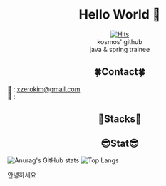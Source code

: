 <div align="center">

# Hello World 🙋
[![Hits](https://hits.seeyoufarm.com/api/count/incr/badge.svg?url=https%3A%2F%2Fgithub.com%2Fkosm0ssy%2Fhit-counter&count_bg=%2365DFE5&title_bg=%23606060&icon=&icon_color=%23E7E7E7&title=hits&edge_flat=false)](https://github.com/kosm0ssy) <br>
kosmos' github <br>
java & spring trainee

## 🍀Contact🍀<br> </div>
📧 : xzerokim@gmail.com <br>
💬 : <br>

<div align="center">

## 👾Stacks👾 </div>

<div align="center">

## 😎Stat😎 </div>

![Anurag's GitHub stats](https://github-readme-stats.vercel.app/api?username=kosm0ssy&show_icons=true&theme=github_dark_dimmed)
![Top Langs](https://github-readme-stats.vercel.app/api/top-langs/?username=kosm0ssy&layout=compact)




<hi>안녕하세요</hi>

